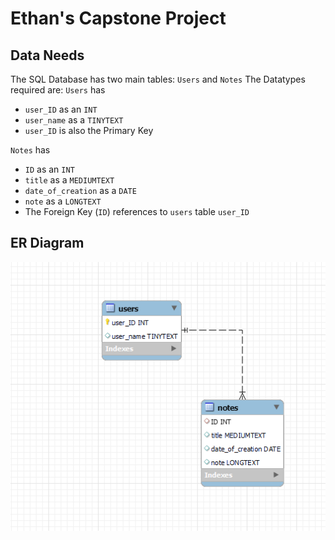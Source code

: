# Ethan's Capstone Project

## Data Needs

The SQL Database has two main tables: `Users` and `Notes`
The Datatypes required are:
`Users` has
* `user_ID` as an `INT`
* `user_name` as a `TINYTEXT`
* `user_ID` is also the Primary Key 

`Notes` has
* `ID` as an `INT`
* `title` as a `MEDIUMTEXT`
* `date_of_creation` as a `DATE`
* `note` as a `LONGTEXT`
* The Foreign Key (`ID`) references to `users` table `user_ID`

## ER Diagram
![ER Diagram](./ER%20Diagram.png)